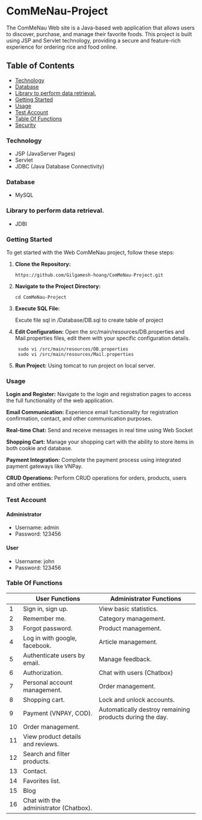 # ComMeNau-Project
The ComMeNau Web site is a Java-based web application that allows users to discover, purchase, and manage their favorite foods. This project is built using JSP and Servlet technology, providing a secure and feature-rich experience for ordering rice and food online.
## Table of Contents
- [Technology](#technology)
- [Database](#database)
- [Library to perform data retrieval.](#library-to-perform-data-retrieval)
- [Getting Started](#getting-started)
- [Usage](#usage)
- [Test Account](#test-account)
- [Table Of Functions](#table-of-functions)
- [Security](#security)

### Technology
- JSP (JavaServer Pages)
- Servlet
- JDBC (Java Database Connectivity)
### Database
- MySQL
### Library to perform data retrieval.
- JDBI

### Getting Started

To get started with the Web ComMeNau project, follow these steps:

1. **Clone the Repository:**
    ```
    https://github.com/Gilgamesh-hoang/ComMeNau-Project.git
    ```
2. **Navigate to the Project Directory:**
    ```
    cd ComMeNau-Project
    ```
3. **Execute SQL File:**

   Excute file sql in /Database/DB.sql to create table of project
4. **Edit Configuration:**
   Open the src/main/resources/DB.properties and Mail.properties files, edit them with your specific configuration details.
   ```
    sudo vi /src/main/resources/DB.properties 
    sudo vi /src/main/resources/Mail.properties 
   ```
5. **Run Project:**
   Using tomcat to run project on local server.
### Usage

**Login and Register:**
Navigate to the login and registration pages to access the full functionality of the web application.

**Email Communication:**
Experience email functionality for registration confirmation, contact, and other communication purposes.

**Real-time Chat:**
Send and receive messages in real time using Web Socket

**Shopping Cart:**
Manage your shopping cart with the ability to store items in both cookie and database.

**Payment Integration:**
Complete the payment process using integrated payment gateways like VNPay.

**CRUD Operations:**
Perform CRUD operations for orders, products, users and other entities.

### Test Account
#### Administrator
- Username: admin
- Password: 123456
#### User
- Username: john
- Password: 123456

### Table Of Functions
|    	| User Functions                         	| Administrator Functions                                  	|
|----	|----------------------------------------	|----------------------------------------------------------	|
| 1  	| Sign in, sign up.                      	| View basic statistics.                                   	|
| 2  	| Remember me.                           	| Category management.                                     	|
| 3  	| Forgot password.                       	| Product management.                                      	|
| 4  	| Log in with google, facebook.          	| Article management.                                      	|
| 5  	| Authenticate users by email.           	| Manage feedback.                                         	|
| 6  	| Authorization.                         	| Chat with users (Chatbox)                                	|
| 7  	| Personal account management.           	| Order management.                                        	|
| 8  	| Shopping cart.                         	| Lock and unlock accounts.                                	|
| 9  	| Payment (VNPAY, COD).                  	| Automatically destroy remaining products during the day. 	|
| 10 	| Order management.                      	|                                                          	|
| 11 	| View product details and reviews.      	|                                                          	|
| 12 	| Search and filter products.            	|                                                          	|
| 13 	| Contact.                               	|                                                          	|
| 14 	| Favorites list.                        	|                                                          	|
| 15 	| Blog                                   	|                                                          	|
| 16 	| Chat with the administrator (Chatbox). 	|                                                          	|
